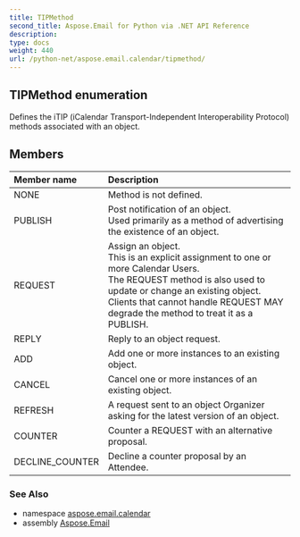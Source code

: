 ```yaml
---
title: TIPMethod
second_title: Aspose.Email for Python via .NET API Reference
description: 
type: docs
weight: 440
url: /python-net/aspose.email.calendar/tipmethod/
---
```


## TIPMethod enumeration

Defines the iTIP (iCalendar Transport-Independent Interoperability Protocol) methods associated with an object.

## Members
| Member name | Description |
| :- | :- |
|NONE|Method is not defined.|
|PUBLISH|Post notification of an object.  <br/>            Used primarily as a method of advertising the existence of an object.|
|REQUEST|Assign an object.<br/>            This is an explicit assignment to one or more Calendar Users.<br/>            The REQUEST method is also used to update or change an existing object.<br/>            Clients that cannot handle REQUEST MAY degrade the method to treat it as a PUBLISH.|
|REPLY|Reply to an object request.|
|ADD|Add one or more instances to an existing object.|
|CANCEL|Cancel one or more instances of an existing object.|
|REFRESH|A request sent to an object Organizer asking for the latest version of an object.|
|COUNTER|Counter a REQUEST with an alternative proposal.|
|DECLINE_COUNTER|Decline a counter proposal by an Attendee.|

### See Also

* namespace [aspose.email.calendar](/email/python-net/aspose.email.calendar/)
* assembly [Aspose.Email](/email/python-net/)

